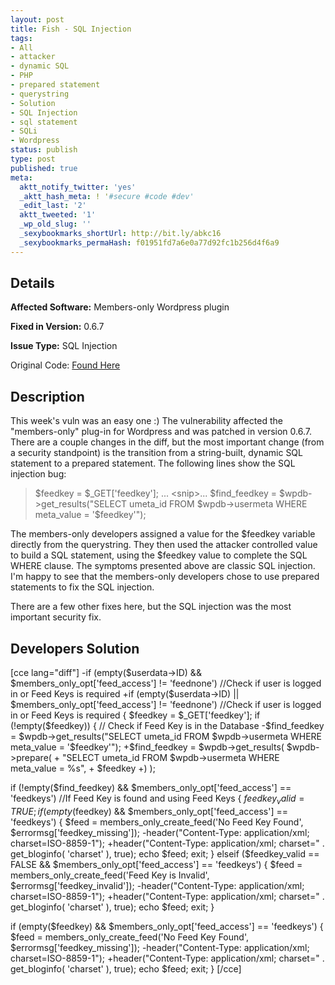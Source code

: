 ```yaml
---
layout: post
title: Fish - SQL Injection
tags:
- All
- attacker
- dynamic SQL
- PHP
- prepared statement
- querystring
- Solution
- SQL Injection
- sql statement
- SQLi
- Wordpress
status: publish
type: post
published: true
meta:
  aktt_notify_twitter: 'yes'
  _aktt_hash_meta: ! '#secure #code #dev'
  _edit_last: '2'
  aktt_tweeted: '1'
  _wp_old_slug: ''
  _sexybookmarks_shortUrl: http://bit.ly/abkc16
  _sexybookmarks_permaHash: f01951fd7a6e0a77d92fc1b256d4f6a9
---
```

## Details
__Affected Software:__ Members-only Wordpress plugin

__Fixed in Version:__  0.6.7

__Issue Type:__ SQL Injection

Original Code: <a title="Fish" href="http://spotthevuln.com/2010/09/fish/" target="_blank">Found    Here</a>
## Description
This week's vuln was an easy one :)  The vulnerability affected the "members-only" plug-in for Wordpress and was patched in version 0.6.7.  There are a couple changes in the diff, but the most important change (from a security standpoint) is the transition from a string-built, dynamic SQL statement to a prepared statement.  The following lines show the SQL injection bug:
<blockquote>$feedkey = $_GET['feedkey'];
... &lt;snip&gt;...
$find_feedkey = $wpdb-&gt;get_results("SELECT umeta_id FROM $wpdb-&gt;usermeta WHERE meta_value = '$feedkey'");</blockquote>
The members-only developers assigned a value for the $feedkey variable directly from the querystring.  They then used the attacker controlled value to build a SQL statement, using the $feedkey value to complete the SQL WHERE clause.  The symptoms presented above are classic SQL injection.  I'm happy to see that the members-only developers chose to use prepared statements to fix the SQL injection.

There are a few other fixes here, but the SQL injection was the most important security fix.
<h2>Developers Solution</h2>
[cce lang="diff"]
-if (empty($userdata-&gt;ID) &amp;&amp; $members_only_opt['feed_access'] != 'feednone')  //Check if user is logged in or Feed Keys is required
+if (empty($userdata-&gt;ID) || $members_only_opt['feed_access'] != 'feednone')  //Check if user is logged in or Feed Keys is required
{
$feedkey = $_GET['feedkey'];
if (!empty($feedkey))
{
// Check if Feed Key is in the Database
-$find_feedkey = $wpdb-&gt;get_results("SELECT umeta_id FROM $wpdb-&gt;usermeta WHERE meta_value = '$feedkey'");
+$find_feedkey = $wpdb-&gt;get_results( $wpdb-&gt;prepare(
+          "SELECT umeta_id FROM $wpdb-&gt;usermeta WHERE meta_value = %s",
+          $feedkey
+) );

if (!empty($find_feedkey) &amp;&amp; $members_only_opt['feed_access'] == 'feedkeys') //If Feed Key is found and using Feed Keys
{
$feedkey_valid = TRUE;
if (empty($feedkey) &amp;&amp; $members_only_opt['feed_access'] == 'feedkeys')
{
$feed = members_only_create_feed('No Feed Key Found', $errormsg['feedkey_missing']);
-header("Content-Type: application/xml; charset=ISO-8859-1");
+header("Content-Type: application/xml; charset=" . get_bloginfo( 'charset' ), true);
echo $feed;
exit;
}
elseif ($feedkey_valid == FALSE &amp;&amp; $members_only_opt['feed_access'] == 'feedkeys')
{
$feed = members_only_create_feed('Feed Key is Invalid', $errormsg['feedkey_invalid']);
-header("Content-Type: application/xml; charset=ISO-8859-1");
+header("Content-Type: application/xml; charset=" . get_bloginfo( 'charset' ), true);
echo $feed;
exit;
}

if (empty($feedkey) &amp;&amp; $members_only_opt['feed_access'] == 'feedkeys')
{
$feed = members_only_create_feed('No Feed Key Found', $errormsg['feedkey_missing']);
-header("Content-Type: application/xml; charset=ISO-8859-1");
+header("Content-Type: application/xml; charset=" . get_bloginfo( 'charset' ), true);
echo $feed;
exit;
}
[/cce] 
